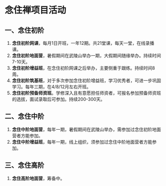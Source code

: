 # 念住禅项目活动

## 一、念住初阶

1. **念住初阶网课**，每月1日开班，一年12期。共21堂课，每天一堂，在线录播课。
2. **念住初阶地面营**，暑假期间在武陵山举办一期，大假期间随缘举办。持续时间7-10天。
3. **念住初阶增益班**，在念住初阶网课之后举办，主要侧重于跟练。持续时间8周。
4. **念住初阶筑基班**，对于多次参加念住初阶增益班，学习优秀者，可进一步巩固学习。每年三期，在4/8/12月左右开班。
5. **念住初阶预备师资班**。学修深入且有意愿担任师资者，可报名参加预备师资班的选拔，面试录取后可参加。持续200-300天。

## 二、念住中阶

1. **念住中阶地面营**，每年一期，暑假期间在武陵山举办，需参加过念住初阶地面营者方能参加。
2. **念住中阶增益班**，每年一期，线上组织，须参加过念住中阶地面营者方能参加。

## 三、念住高阶

1. **念住高阶地面营**，筹备中。
